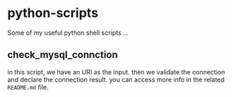 # python-scripts
Some of my useful python shell scripts ...

## check_mysql_connction
in this script, we have an URI as the input. then we validate the connection and declare the connection result. you can access more info in the related `README.md` file. 

